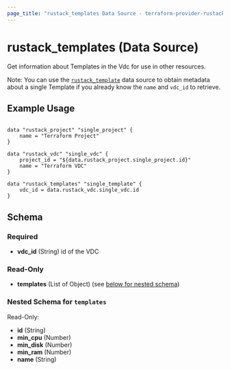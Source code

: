 ```yaml
---
page_title: "rustack_templates Data Source - terraform-provider-rustack"
---
```

# rustack_templates (Data Source)

Get information about Templates in the Vdc for use in other resources.

Note: You can use the [`rustack_template`](template) data source to obtain metadata
about a single Template if you already know the `name` and `vdc_id` to retrieve.


## Example Usage

```hcl

data "rustack_project" "single_project" {
    name = "Terraform Project"
}

data "rustack_vdc" "single_vdc" {
    project_id = "${data.rustack_project.single_project.id}"
    name = "Terraform VDC"
}

data "rustack_templates" "single_template" {
    vdc_id = data.rustack_vdc.single_vdc.id
}

```

## Schema

### Required

- **vdc_id** (String) id of the VDC

### Read-Only

- **templates** (List of Object) (see [below for nested schema](#nestedatt--templates))

<a id="nestedatt--templates"></a>
### Nested Schema for `templates`

Read-Only:

- **id** (String)
- **min_cpu** (Number)
- **min_disk** (Number)
- **min_ram** (Number)
- **name** (String)
